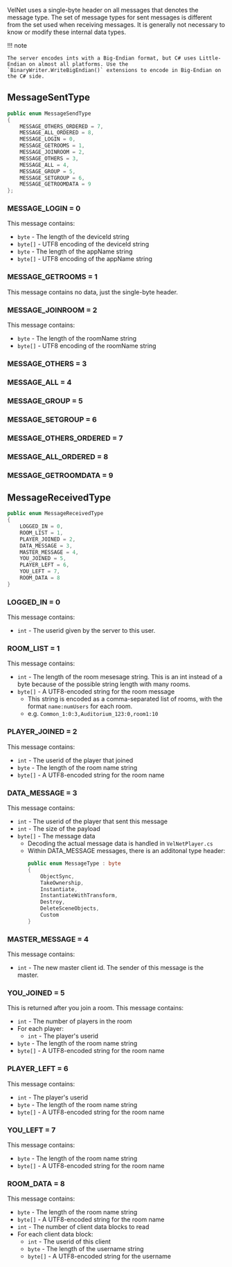 VelNet uses a single-byte header on all messages that denotes the message type. The set of message types for sent messages is different from the set used when receiving messages.
It is generally not necessary to know or modify these internal data types.

!!! note

    The server encodes ints with a Big-Endian format, but C# uses Little-Endian on almost all platforms. Use the `BinaryWriter.WriteBigEndian()` extensions to encode in Big-Endian on the C# side.

## MessageSentType
```cs
public enum MessageSendType
{
    MESSAGE_OTHERS_ORDERED = 7,
    MESSAGE_ALL_ORDERED = 8,
    MESSAGE_LOGIN = 0,
    MESSAGE_GETROOMS = 1,
    MESSAGE_JOINROOM = 2,
    MESSAGE_OTHERS = 3,
    MESSAGE_ALL = 4,
    MESSAGE_GROUP = 5,
    MESSAGE_SETGROUP = 6,
    MESSAGE_GETROOMDATA = 9
};
```
### MESSAGE_LOGIN = 0
This message contains:
- `byte` - The length of the deviceId string
- `byte[]` - UTF8 encoding of the deviceId string
- `byte` - The length of the appName string
- `byte[]` - UTF8 encoding of the appName string
### MESSAGE_GETROOMS = 1
This message contains no data, just the single-byte header.
### MESSAGE_JOINROOM = 2
This message contains:
- `byte` - The length of the roomName string
- `byte[]` - UTF8 encoding of the roomName string
### MESSAGE_OTHERS = 3
### MESSAGE_ALL = 4
### MESSAGE_GROUP = 5
### MESSAGE_SETGROUP = 6
### MESSAGE_OTHERS_ORDERED = 7
### MESSAGE_ALL_ORDERED = 8
### MESSAGE_GETROOMDATA = 9

## MessageReceivedType
```cs
public enum MessageReceivedType
{
    LOGGED_IN = 0,
    ROOM_LIST = 1,
    PLAYER_JOINED = 2,
    DATA_MESSAGE = 3,
    MASTER_MESSAGE = 4,
    YOU_JOINED = 5,
    PLAYER_LEFT = 6,
    YOU_LEFT = 7,
    ROOM_DATA = 8
}
```
### LOGGED_IN = 0
This message contains:
- `int` - The userid given by the server to this user.
### ROOM_LIST = 1
This message contains:
- `int` - The length of the room mesesage string. This is an int instead of a byte because of the possible string length with many rooms.
- `byte[]` - A UTF8-encoded string for the room message
  - This string is encoded as a comma-separated list of rooms, with the format `name:numUsers` for each room.
  - e.g. `Common_1:0:3,Auditorium_123:0,room1:10`
### PLAYER_JOINED = 2
This message contains:
- `int` - The userid of the player that joined
- `byte` - The length of the room name string
- `byte[]` - A UTF8-encoded string for the room name
### DATA_MESSAGE = 3
This message contains:
- `int` - The userid of the player that sent this message
- `int` - The size of the payload
- `byte[]` - The message data
  - Decoding the actual message data is handled in `VelNetPlayer.cs`
  - Within DATA_MESSAGE messages, there is an additonal type header:
    ```cs
    public enum MessageType : byte
    {
        ObjectSync,
        TakeOwnership,
        Instantiate,
        InstantiateWithTransform,
        Destroy,
        DeleteSceneObjects,
        Custom
    }
    ```
### MASTER_MESSAGE = 4
This message contains:
- `int` - The new master client id. The sender of this message is the master.
### YOU_JOINED = 5
This is returned after you join a room.
This message contains:
- `int` - The number of players in the room
- For each player:
  - `int` - The player's userid
- `byte` - The length of the room name string
- `byte[]` - A UTF8-encoded string for the room name
### PLAYER_LEFT = 6
This message contains:
- `int` - The player's userid
- `byte` - The length of the room name string
- `byte[]` - A UTF8-encoded string for the room name
### YOU_LEFT = 7
This message contains:
- `byte` - The length of the room name string
- `byte[]` - A UTF8-encoded string for the room name
### ROOM_DATA = 8
This message contains:
- `byte` - The length of the room name string
- `byte[]` - A UTF8-encoded string for the room name
- `int` - The number of client data blocks to read
- For each client data block:
  - `int` - The userid of this client
  - `byte` - The length of the username string
  - `byte[]` - A UTF8-encoded string for the username
